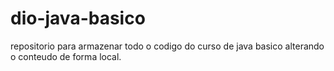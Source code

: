 # dio-java-basico
repositorio para armazenar todo o codigo do curso de java basico
alterando o conteudo de forma local.
